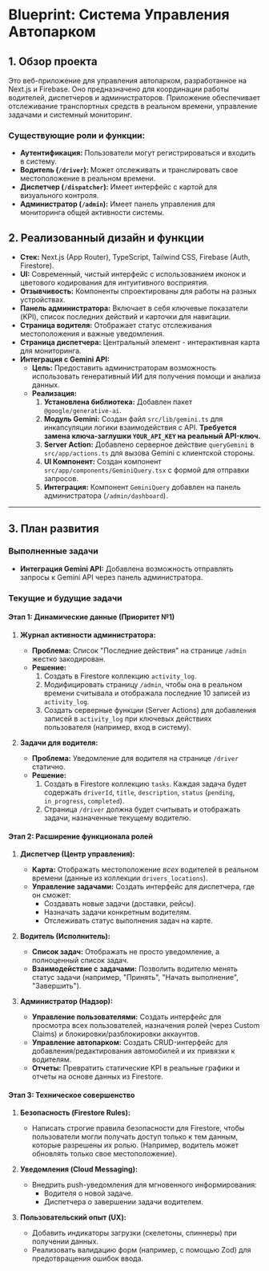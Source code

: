 
# Blueprint: Система Управления Автопарком

## 1. Обзор проекта

Это веб-приложение для управления автопарком, разработанное на Next.js и Firebase. Оно предназначено для координации работы водителей, диспетчеров и администраторов. Приложение обеспечивает отслеживание транспортных средств в реальном времени, управление задачами и системный мониторинг.

### Существующие роли и функции:
- **Аутентификация:** Пользователи могут регистрироваться и входить в систему.
- **Водитель (`/driver`):** Может отслеживать и транслировать свое местоположение в реальном времени.
- **Диспетчер (`/dispatcher`):** Имеет интерфейс с картой для визуального контроля.
- **Администратор (`/admin`):** Имеет панель управления для мониторинга общей активности системы.

## 2. Реализованный дизайн и функции

- **Стек:** Next.js (App Router), TypeScript, Tailwind CSS, Firebase (Auth, Firestore).
- **UI:** Современный, чистый интерфейс с использованием иконок и цветового кодирования для интуитивного восприятия.
- **Отзывчивость:** Компоненты спроектированы для работы на разных устройствах.
- **Панель администратора:** Включает в себя ключевые показатели (KPI), список последних действий и карточки для навигации.
- **Страница водителя:** Отображает статус отслеживания местоположения и важные уведомления.
- **Страница диспетчера:** Центральный элемент - интерактивная карта для мониторинга.
- **Интеграция с Gemini API:**
    -   **Цель:** Предоставить администраторам возможность использовать генеративный ИИ для получения помощи и анализа данных.
    -   **Реализация:**
        1.  **Установлена библиотека:** Добавлен пакет `@google/generative-ai`.
        2.  **Модуль Gemini:** Создан файл `src/lib/gemini.ts` для инкапсуляции логики взаимодействия с API. **Требуется замена ключа-заглушки `YOUR_API_KEY` на реальный API-ключ.**
        3.  **Server Action:** Добавлено серверное действие `queryGemini` в `src/app/actions.ts` для вызова Gemini с клиентской стороны.
        4.  **UI Компонент:** Создан компонент `src/app/components/GeminiQuery.tsx` с формой для отправки запросов.
        5.  **Интеграция:** Компонент `GeminiQuery` добавлен на панель администратора (`/admin/dashboard`).

---

## 3. План развития

### **Выполненные задачи**

*   **Интеграция Gemini API:** Добавлена возможность отправлять запросы к Gemini API через панель администратора.

### **Текущие и будущие задачи**

#### **Этап 1: Динамические данные (Приоритет №1)**

1.  **Журнал активности администратора:**
    -   **Проблема:** Список "Последние действия" на странице `/admin` жестко закодирован.
    -   **Решение:**
        1.  Создать в Firestore коллекцию `activity_log`.
        2.  Модифицировать страницу `/admin`, чтобы она в реальном времени считывала и отображала последние 10 записей из `activity_log`.
        3.  Создать серверные функции (Server Actions) для добавления записей в `activity_log` при ключевых действиях пользователя (например, вход в систему).

2.  **Задачи для водителя:**
    -   **Проблема:** Уведомление для водителя на странице `/driver` статично.
    -   **Решение:**
        1.  Создать в Firestore коллекцию `tasks`. Каждая задача будет содержать `driverId`, `title`, `description`, `status` (`pending`, `in_progress`, `completed`).
        2.  Страница `/driver` должна будет считывать и отображать задачи, назначенные текущему водителю.

#### **Этап 2: Расширение функционала ролей**

1.  **Диспетчер (Центр управления):**
    -   **Карта:** Отображать местоположение *всех* водителей в реальном времени (данные из коллекции `drivers_locations`).
    -   **Управление задачами:** Создать интерфейс для диспетчера, где он сможет:
        -   Создавать новые задачи (доставки, рейсы).
        -   Назначать задачи конкретным водителям.
        -   Отслеживать статус выполнения задач на карте.

2.  **Водитель (Исполнитель):**
    -   **Список задач:** Отображать не просто уведомление, а полноценный список задач.
    -   **Взаимодействие с задачами:** Позволить водителю менять статус задачи (например, "Принять", "Начать выполнение", "Завершить").

3.  **Администратор (Надзор):**
    -   **Управление пользователями:** Создать интерфейс для просмотра всех пользователей, назначения ролей (через Custom Claims) и блокировки/разблокировки аккаунтов.
    -   **Управление автопарком:** Создать CRUD-интерфейс для добавления/редактирования автомобилей и их привязки к водителям.
    -   **Отчеты:** Превратить статические KPI в реальные графики и отчеты на основе данных из Firestore.

#### **Этап 3: Техническое совершенство**

1.  **Безопасность (Firestore Rules):**
    -   Написать строгие правила безопасности для Firestore, чтобы пользователи могли получать доступ только к тем данным, которые разрешены их ролью. (Например, водитель может обновлять только свое местоположение).

2.  **Уведомления (Cloud Messaging):**
    -   Внедрить push-уведомления для мгновенного информирования:
        -   Водителя о новой задаче.
        -   Диспетчера о завершении задачи водителем.

3.  **Пользовательский опыт (UX):**
    -   Добавить индикаторы загрузки (скелетоны, спиннеры) при получении данных.
    -   Реализовать валидацию форм (например, с помощью Zod) для предотвращения ошибок ввода.
